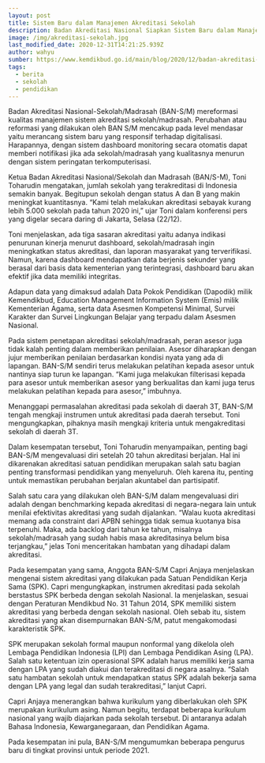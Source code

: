 ```yaml
---
layout: post
title: Sistem Baru dalam Manajemen Akreditasi Sekolah
description: Badan Akreditasi Nasional Siapkan Sistem Baru dalam Manajemen Akreditasi
image: /img/akreditasi-sekolah.jpg
last_modified_date: 2020-12-31T14:21:25.939Z
author: wahyu
sumber: https://www.kemdikbud.go.id/main/blog/2020/12/badan-akreditasi-nasional-siapkan-sistem-baru-dalam-manajemen-akreditasi
tags:
  - berita
  - sekolah
  - pendidikan
---
```

Badan Akreditasi Nasional-Sekolah/Madrasah (BAN-S/M) mereformasi kualitas manajemen sistem akreditasi sekolah/madrasah. Perubahan atau reformasi yang dilakukan oleh BAN S/M mencakup pada level mendasar yaitu merancang sistem baru yang responsif terhadap digitalisasi. Harapannya, dengan sistem dashboard monitoring secara otomatis dapat memberi notifikasi jika ada sekolah/madrasah yang kualitasnya menurun dengan sistem peringatan terkomputerisasi.
 
Ketua Badan Akreditasi Nasional/Sekolah dan Madrasah (BAN/S-M), Toni Toharudin mengatakan, jumlah sekolah yang terakreditasi di Indonesia semakin banyak. Begitupun sekolah dengan status A dan B yang makin meningkat kuantitasnya. “Kami telah melakukan akreditasi sebayak kurang lebih 5.000 sekolah pada tahun 2020 ini,” ujar Toni dalam konferensi pers yang digelar secara daring di Jakarta, Selasa (22/12).
 
Toni menjelaskan, ada tiga sasaran akreditasi yaitu adanya indikasi penurunan kinerja menurut dashboard, sekolah/madrasah ingin meningkatkan status akreditasi, dan laporan masyarakat yang terverifikasi. Namun, karena dashboard mendapatkan data berjenis sekunder yang berasal dari basis data kementerian yang terintegrasi, dashboard baru akan efektif jika data memiliki integritas.
 
Adapun data yang dimaksud adalah Data Pokok Pendidikan (Dapodik) milik Kemendikbud, Education Management Information System (Emis) milik Kementerian Agama, serta data Asesmen Kompetensi Minimal, Survei Karakter dan Survei Lingkungan Belajar yang terpadu dalam Asesmen Nasional.
 
Pada sistem penetapan akreditasi sekolah/madrasah, peran asesor juga tidak kalah penting dalam memberikan penilaian. Asesor diharapkan dengan jujur memberikan penilaian berdasarkan kondisi nyata yang ada di lapangan. BAN-S/M sendiri terus melakukan pelatihan kepada asesor untuk nantinya siap turun ke lapangan. “Kami juga melakukan filterisasi kepada para asesor untuk memberikan asesor yang berkualitas dan kami juga terus melakukan pelatihan kepada para asesor,” imbuhnya.
 
Menanggapi permasalahan akreditasi pada sekolah di daerah 3T, BAN-S/M tengah mengkaji instrumen untuk akreditasi pada daerah tersebut. Toni mengungkapkan, pihaknya masih mengkaji kriteria untuk mengakreditasi sekolah di daerah 3T.
 
Dalam kesempatan tersebut, Toni Toharudin menyampaikan, penting bagi BAN-S/M mengevaluasi diri setelah 20 tahun akreditasi berjalan. Hal ini dikarenakan akreditasi satuan pendidikan merupakan salah satu bagian penting transformasi pendidikan yang menyeluruh. Oleh karena itu, penting untuk memastikan perubahan berjalan akuntabel dan partisipatif.
 
Salah satu cara yang dilakukan oleh BAN-S/M dalam mengevaluasi diri adalah dengan benchmarking kepada akreditasi di negara-negara lain untuk menilai efektivitas akreditasi yang sudah dijalankan. “Walau kuota akreditasi memang ada constraint dari APBN sehingga tidak semua kuotanya bisa terpenuhi. Maka, ada backlog dari tahun ke tahun, misalnya sekolah/madrasah yang sudah habis masa akreditasinya belum bisa terjangkau,” jelas Toni menceritakan hambatan yang dihadapi dalam akreditasi.
 
Pada kesempatan yang sama, Anggota BAN-S/M Capri Anjaya menjelaskan mengenai sistem akreditasi yang dilakukan pada Satuan Pendidikan Kerja Sama (SPK). Capri mengungkapkan, instrumen akreditasi pada sekolah berstastus SPK berbeda dengan sekolah Nasional. Ia menjelaskan, sesuai dengan Peraturan Mendikbud No. 31 Tahun 2014, SPK memiliki sistem akreditasi yang berbeda dengan sekolah nasional. Oleh sebab itu, sistem akreditasi yang akan disempurnakan BAN-S/M, patut mengakomodasi karakteristik SPK.
 
SPK merupakan sekolah formal maupun nonformal yang dikelola oleh Lembaga Pendidikan Indonesia (LPI) dan Lembaga Pendidikan Asing (LPA). Salah satu ketentuan izin operasional SPK adalah harus memiliki kerja sama dengan LPA yang sudah diakui dan terakreditasi di negara asalnya. “Salah satu hambatan sekolah untuk mendapatkan status SPK adalah bekerja sama dengan LPA yang legal dan sudah terakreditasi,” lanjut Capri.
 
Capri Anjaya menerangkan bahwa kurikulum yang diberlakukan oleh SPK merupakan kurikulum asing. Namun begitu, terdapat beberapa kurikulum nasional yang wajib diajarkan pada sekolah tersebut. Di antaranya adalah Bahasa Indonesia, Kewarganegaraan, dan Pendidikan Agama.
 
Pada kesempatan ini pula, BAN-S/M mengumumkan beberapa pengurus baru di tingkat provinsi untuk periode 2021.